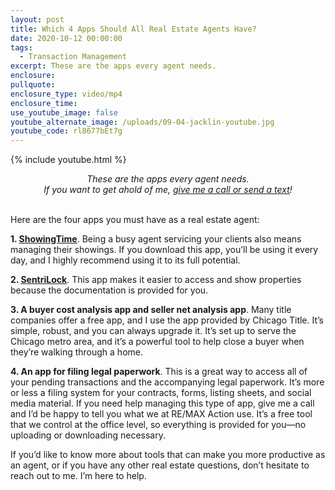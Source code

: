 ```yaml
---
layout: post
title: Which 4 Apps Should All Real Estate Agents Have?
date: 2020-10-12 00:00:00
tags:
  - Transaction Management
excerpt: These are the apps every agent needs.
enclosure:
pullquote:
enclosure_type: video/mp4
enclosure_time:
use_youtube_image: false
youtube_alternate_image: /uploads/09-04-jacklin-youtube.jpg
youtube_code: rl8677bEt7g
---
```


{% include youtube.html %}

<center><em>These are the apps every agent needs.<br />If you want to get ahold of me, <u><a href="tel:6306382600">give me a call or send a text</a></u>!</em></center>

<br>Here are the four apps you must have as a real estate agent:

**1\. <u><a target="_blank" rel="noopener" href="https://www.showingtime.com/mobile-app/">ShowingTime</a></u>**. Being a busy agent servicing your clients also means managing their showings. If you download this app, you’ll be using it every day, and I highly recommend using it to its full potential.

**2\. <u><a target="_blank" rel="noopener" href="https://www.sentrilock.com/sentrikey-real-estate/">SentriLock</a></u>**. This app makes it easier to access and show properties because the documentation is provided for you.

**3\. A buyer cost analysis app and seller net analysis app**. Many title companies offer a free app, and I use the app provided by Chicago Title. It’s simple, robust, and you can always upgrade it. It’s set up to serve the Chicago metro area, and it’s a powerful tool to help close a buyer when they’re walking through a home.

**4\. An app for filing legal paperwork**. This is a great way to access all of your pending transactions and the accompanying legal paperwork. It’s more or less a filing system for your contracts, forms, listing sheets, and social media material. If you need help managing this type of app, give me a call and I’d be happy to tell you what we at RE/MAX Action use. It’s a free tool that we control at the office level, so everything is provided for you—no uploading or downloading necessary.

If you’d like to know more about tools that can make you more productive as an agent, or if you have any other real estate questions, don’t hesitate to reach out to me. I’m here to help.